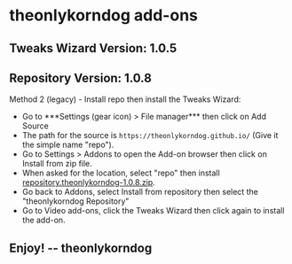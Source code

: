 # theonlykorndog add-ons
## Tweaks Wizard Version: 1.0.5
## Repository Version:    1.0.8


Method 2 (legacy) - Install repo then install the Tweaks Wizard:

<p align="left">
  <ul>
    <li>Go to ***Settings (gear icon) > File manager*** then click on Add Source</li>
    <li>The path for the source is <code>https://theonlykorndog.github.io/</code> (Give it the simple name "repo").</li>
    <li>Go to Settings > Addons to open the Add-on browser then click on Install from zip file.</li>
    <li>When asked for the location, select "repo" then install <a href="repository.theonlykorndog-1.0.8.zip">repository.theonlykorndog-1.0.8.zip</a>.</li>
    <li>Go back to Addons, select Install from repository then select the "theonlykorndog Repository"</li>
    <li>Go to Video add-ons, click the Tweaks Wizard then click again to install the add-on.</li>
  </ul>
</p>

## Enjoy! -- theonlykorndog

